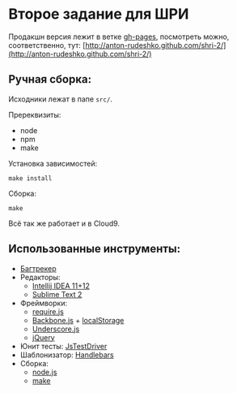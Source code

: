 # Второе задание для ШРИ

Продакшн версия лежит в ветке [gh-pages](https://github.com/anton-rudeshko/shri-2/tree/gh-pages),
посмотреть можно, соответственно, тут: [http://anton-rudeshko.github.com/shri-2/](http://anton-rudeshko.github.com/shri-2/)

## Ручная сборка:

Исходники лежат в папе `src/`.

Пререквизиты:

* node
* npm
* make

Установка зависимостей:

    make install

Сборка:

    make

Всё так же работает и в Cloud9.

## Использованные инструменты:

* [Багтрекер](https://trello.com/b/lMYuJiXT)
* Редакторы:
    * [Intellij IDEA 11+12](http://www.jetbrains.com/idea/)
    * [Sublime Text 2](sublimetext.com/2)
* Фреймворки:
    * [require.js](http://requirejs.org/)
    * [Backbone.js](http://backbonejs.org/) + [localStorage](https://github.com/jeromegn/Backbone.localStorage)
    * [Underscore.js](http://underscorejs.org/)
    * [jQuery](http://jquery.com/)
* Юнит тесты: [JsTestDriver](http://code.google.com/p/js-test-driver/)
* Шаблонизатор: [Handlebars](http://handlebarsjs.com)
* Сборка:
    * [node.js](http://nodejs.org/)
    * [make](http://www.gnu.org/software/make/)